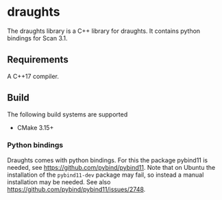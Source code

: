 # draughts
The draughts library is a C++ library for draughts. It contains python bindings for Scan 3.1.

## Requirements
A C++17 compiler.

## Build
The following build systems are supported
* CMake 3.15+

### Python bindings
Draughts comes with python bindings. For this the package pybind11 is needed, see 
https://github.com/pybind/pybind11. Note that on Ubuntu the installation of
the `pybind11-dev` package may fail, so instead a manual installation may be needed.
See also https://github.com/pybind/pybind11/issues/2748.
